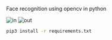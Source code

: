 Face recognition using opencv in python

![in](https://github.com/yhbsh/opencv-face-detection/assets/86262467/d04a704f-b970-4007-b86a-c2dc078c2479)
![out](https://github.com/yhbsh/opencv-face-detection/assets/86262467/c5a4196f-000d-46a9-99fe-72dd44f49b60)


```bash
pip3 install -r requirements.txt
```
